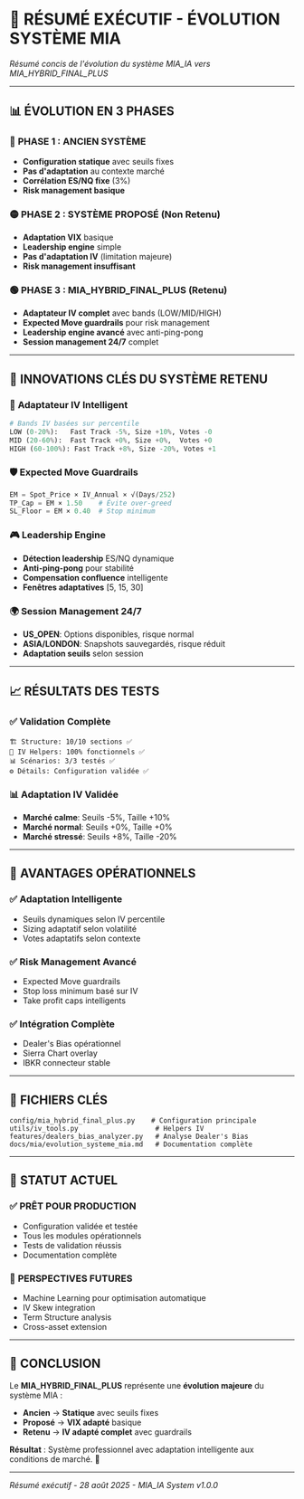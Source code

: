 # 🎯 RÉSUMÉ EXÉCUTIF - ÉVOLUTION SYSTÈME MIA

*Résumé concis de l'évolution du système MIA_IA vers MIA_HYBRID_FINAL_PLUS*

---

## 📊 **ÉVOLUTION EN 3 PHASES**

### 🔴 **PHASE 1 : ANCIEN SYSTÈME**
- **Configuration statique** avec seuils fixes
- **Pas d'adaptation** au contexte marché
- **Corrélation ES/NQ fixe** (3%)
- **Risk management basique**

### 🟡 **PHASE 2 : SYSTÈME PROPOSÉ (Non Retenu)**
- **Adaptation VIX** basique
- **Leadership engine** simple
- **Pas d'adaptation IV** (limitation majeure)
- **Risk management insuffisant**

### 🟢 **PHASE 3 : MIA_HYBRID_FINAL_PLUS (Retenu)**
- **Adaptateur IV complet** avec bands (LOW/MID/HIGH)
- **Expected Move guardrails** pour risk management
- **Leadership engine avancé** avec anti-ping-pong
- **Session management 24/7** complet

---

## 🎯 **INNOVATIONS CLÉS DU SYSTÈME RETENU**

### 🔧 **Adaptateur IV Intelligent**
```python
# Bands IV basées sur percentile
LOW (0-20%):   Fast Track -5%, Size +10%, Votes -0
MID (20-60%):  Fast Track +0%, Size +0%,  Votes +0  
HIGH (60-100%): Fast Track +8%, Size -20%, Votes +1
```

### 🛡️ **Expected Move Guardrails**
```python
EM = Spot_Price × IV_Annual × √(Days/252)
TP_Cap = EM × 1.50    # Évite over-greed
SL_Floor = EM × 0.40  # Stop minimum
```

### 🎮 **Leadership Engine**
- **Détection leadership** ES/NQ dynamique
- **Anti-ping-pong** pour stabilité
- **Compensation confluence** intelligente
- **Fenêtres adaptatives** [5, 15, 30]

### 🌍 **Session Management 24/7**
- **US_OPEN**: Options disponibles, risque normal
- **ASIA/LONDON**: Snapshots sauvegardés, risque réduit
- **Adaptation seuils** selon session

---

## 📈 **RÉSULTATS DES TESTS**

### ✅ **Validation Complète**
```
🏗️ Structure: 10/10 sections ✅
🔧 IV Helpers: 100% fonctionnels ✅
📊 Scénarios: 3/3 testés ✅
⚙️ Détails: Configuration validée ✅
```

### 📊 **Adaptation IV Validée**
- **Marché calme**: Seuils -5%, Taille +10%
- **Marché normal**: Seuils +0%, Taille +0%
- **Marché stressé**: Seuils +8%, Taille -20%

---

## 🚀 **AVANTAGES OPÉRATIONNELS**

### ✅ **Adaptation Intelligente**
- Seuils dynamiques selon IV percentile
- Sizing adaptatif selon volatilité
- Votes adaptatifs selon contexte

### ✅ **Risk Management Avancé**
- Expected Move guardrails
- Stop loss minimum basé sur IV
- Take profit caps intelligents

### ✅ **Intégration Complète**
- Dealer's Bias opérationnel
- Sierra Chart overlay
- IBKR connecteur stable

---

## 📁 **FICHIERS CLÉS**

```
config/mia_hybrid_final_plus.py    # Configuration principale
utils/iv_tools.py                   # Helpers IV
features/dealers_bias_analyzer.py   # Analyse Dealer's Bias
docs/mia/evolution_systeme_mia.md   # Documentation complète
```

---

## 🎯 **STATUT ACTUEL**

### ✅ **PRÊT POUR PRODUCTION**
- Configuration validée et testée
- Tous les modules opérationnels
- Tests de validation réussis
- Documentation complète

### 🔮 **PERSPECTIVES FUTURES**
- Machine Learning pour optimisation automatique
- IV Skew integration
- Term Structure analysis
- Cross-asset extension

---

## 📝 **CONCLUSION**

Le **MIA_HYBRID_FINAL_PLUS** représente une **évolution majeure** du système MIA :

- **Ancien** → **Statique** avec seuils fixes
- **Proposé** → **VIX adapté** basique  
- **Retenu** → **IV adapté complet** avec guardrails

**Résultat** : Système professionnel avec adaptation intelligente aux conditions de marché. 🚀

---

*Résumé exécutif - 28 août 2025 - MIA_IA System v1.0.0*

